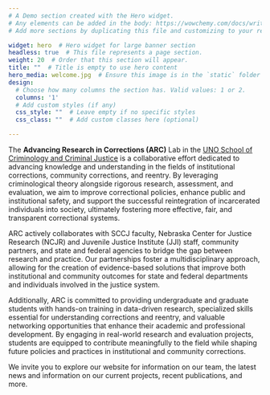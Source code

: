 ```yaml
---
# A Demo section created with the Hero widget.
# Any elements can be added in the body: https://wowchemy.com/docs/writing-markdown-latex/
# Add more sections by duplicating this file and customizing to your requirements.

widget: hero  # Hero widget for large banner section
headless: true  # This file represents a page section.
weight: 20  # Order that this section will appear.
title: ""  # Title is empty to use hero content
hero_media: welcome.jpg  # Ensure this image is in the `static` folder
design:
  # Choose how many columns the section has. Valid values: 1 or 2.
  columns: '1'
  # Add custom styles (if any)
  css_style: ""  # Leave empty if no specific styles
  css_class: ""  # Add custom classes here (optional)

---
```


The **Advancing Research in Corrections (ARC)** Lab in the [UNO School of Criminology and Criminal Justice](https://www.unomaha.edu/college-of-public-affairs-and-community-service/criminology-and-criminal-justice/index.php) is a collaborative effort dedicated to advancing knowledge and understanding in the fields of institutional corrections, community corrections, and reentry. By leveraging criminological theory alongside rigorous research, assessment, and evaluation, we aim to improve correctional policies, enhance public and institutional safety, and support the successful reintegration of incarcerated individuals into society, ultimately fostering more effective, fair, and transparent correctional systems.

ARC actively collaborates with SCCJ faculty, Nebraska Center for Justice Research (NCJR) and Juvenile Justice Institute (JJI) staff, community partners, and state and federal agencies to bridge the gap between research and practice. Our partnerships foster a multidisciplinary approach, allowing for the creation of evidence-based solutions that improve both institutional and community outcomes for state and federal departments and individuals involved in the justice system.

Additionally, ARC is committed to providing undergraduate and graduate students with hands-on training in data-driven research, specialized skills essential for understanding corrections and reentry, and valuable networking opportunities that enhance their academic and professional development. By engaging in real-world research and evaluation projects, students are equipped to contribute meaningfully to the field while shaping future policies and practices in institutional and community corrections.

We invite you to explore our website for information on our team, the latest news and information on our current projects, recent publications, and more.
